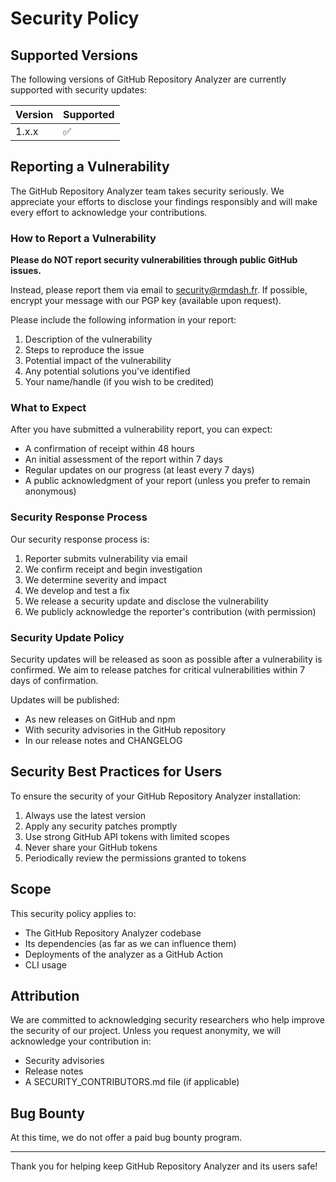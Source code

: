 # Security Policy

## Supported Versions

The following versions of GitHub Repository Analyzer are currently supported with security updates:

| Version | Supported          |
| ------- | ------------------ |
| 1.x.x   | :white_check_mark: |

## Reporting a Vulnerability

The GitHub Repository Analyzer team takes security seriously. We appreciate your efforts to disclose your findings responsibly and will make every effort to acknowledge your contributions.

### How to Report a Vulnerability

**Please do NOT report security vulnerabilities through public GitHub issues.**

Instead, please report them via email to [security@rmdash.fr](mailto:security@rmdash.fr). If possible, encrypt your message with our PGP key (available upon request).

Please include the following information in your report:

1. Description of the vulnerability
2. Steps to reproduce the issue
3. Potential impact of the vulnerability
4. Any potential solutions you've identified
5. Your name/handle (if you wish to be credited)

### What to Expect

After you have submitted a vulnerability report, you can expect:

- A confirmation of receipt within 48 hours
- An initial assessment of the report within 7 days
- Regular updates on our progress (at least every 7 days)
- A public acknowledgment of your report (unless you prefer to remain anonymous)

### Security Response Process

Our security response process is:

1. Reporter submits vulnerability via email
2. We confirm receipt and begin investigation
3. We determine severity and impact
4. We develop and test a fix
5. We release a security update and disclose the vulnerability
6. We publicly acknowledge the reporter's contribution (with permission)

### Security Update Policy

Security updates will be released as soon as possible after a vulnerability is confirmed. We aim to release patches for critical vulnerabilities within 7 days of confirmation.

Updates will be published:

- As new releases on GitHub and npm
- With security advisories in the GitHub repository
- In our release notes and CHANGELOG

## Security Best Practices for Users

To ensure the security of your GitHub Repository Analyzer installation:

1. Always use the latest version
2. Apply any security patches promptly
3. Use strong GitHub API tokens with limited scopes
4. Never share your GitHub tokens
5. Periodically review the permissions granted to tokens

## Scope

This security policy applies to:

- The GitHub Repository Analyzer codebase
- Its dependencies (as far as we can influence them)
- Deployments of the analyzer as a GitHub Action
- CLI usage

## Attribution

We are committed to acknowledging security researchers who help improve the security of our project. Unless you request anonymity, we will acknowledge your contribution in:

- Security advisories
- Release notes
- A SECURITY_CONTRIBUTORS.md file (if applicable)

## Bug Bounty

At this time, we do not offer a paid bug bounty program.

---

Thank you for helping keep GitHub Repository Analyzer and its users safe!
